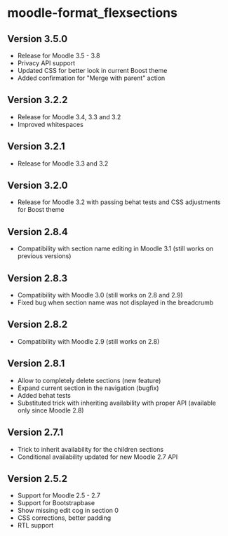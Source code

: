 moodle-format_flexsections
==========================

Version 3.5.0
-------------

- Release for Moodle 3.5 - 3.8
- Privacy API support
- Updated CSS for better look in current Boost theme
- Added confirmation for "Merge with parent" action

Version 3.2.2
-------------

- Release for Moodle 3.4, 3.3 and 3.2
- Improved whitespaces

Version 3.2.1
-------------

- Release for Moodle 3.3 and 3.2

Version 3.2.0
-------------

- Release for Moodle 3.2 with passing behat tests and CSS adjustments for Boost theme

Version 2.8.4
-------------

- Compatibility with section name editing in Moodle 3.1 (still works on previous
  versions)

Version 2.8.3
-------------

- Compatibility with Moodle 3.0 (still works on 2.8 and 2.9)
- Fixed bug when section name was not displayed in the breadcrumb

Version 2.8.2
-------------

- Compatibility with Moodle 2.9 (still works on 2.8)

Version 2.8.1
-------------

- Allow to completely delete sections (new feature)
- Expand current section in the navigation (bugfix)
- Added behat tests
- Substituted trick with inheriting availability with proper
  API (available only since Moodle 2.8)

Version 2.7.1
-------------

- Trick to inherit availability for the children sections
- Conditional availability updated for new Moodle 2.7 API

Version 2.5.2
-------------

- Support for Moodle 2.5 - 2.7
- Support for Bootstrapbase
- Show missing edit cog in section 0
- CSS corrections, better padding
- RTL support
